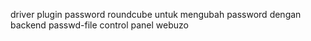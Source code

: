 driver plugin password roundcube untuk mengubah password dengan backend
passwd-file control panel webuzo

